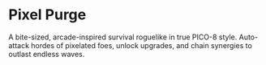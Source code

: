# Pixel Purge
A bite-sized, arcade-inspired survival roguelike in true PICO-8 style.
Auto-attack hordes of pixelated foes, unlock upgrades, and chain synergies to outlast endless waves.

